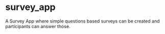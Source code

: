 # survey_app
A Survey App where simple questions based surveys can be created and participants can answer those.
